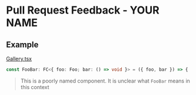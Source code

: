 # Pull Request Feedback - YOUR NAME

## Example

[Gallery.tsx](/src/components/Gallery/Gallery.tsx#L1)

```typescript
const FooBar: FC<{ foo: Foo; bar: () => void }> = ({ foo, bar }) => {
```

> This is a poorly named component. It is unclear what `FooBar` means in this context